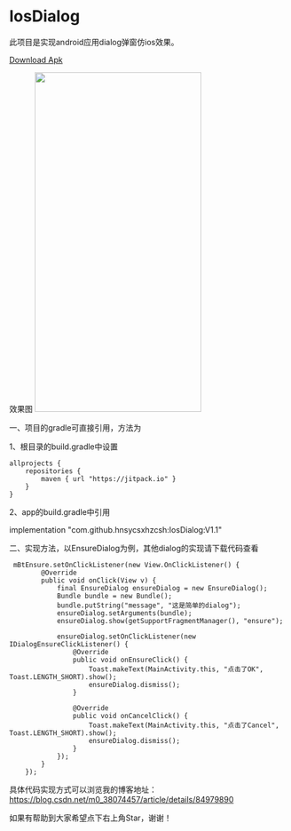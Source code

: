 # IosDialog
此项目是实现android应用dialog弹窗仿ios效果。

<a href="https://github.com/hnsycsxhzcsh/IosDialog/blob/master/iosdialog.apk">Download Apk</a>


效果图
<img src="https://github.com/hnsycsxhzcsh/IosDialog/blob/master/img/18tkr-gc4gb.gif" width="300" height="612">


一、项目的gradle可直接引用，方法为

1、根目录的build.gradle中设置

    allprojects {
        repositories {
            maven { url "https://jitpack.io" }
        }
    }

2、app的build.gradle中引用

implementation "com.github.hnsycsxhzcsh:IosDialog:V1.1"

二、实现方法，以EnsureDialog为例，其他dialog的实现请下载代码查看

     mBtEnsure.setOnClickListener(new View.OnClickListener() {
            @Override
            public void onClick(View v) {
                final EnsureDialog ensureDialog = new EnsureDialog();
                Bundle bundle = new Bundle();
                bundle.putString("message", "这是简单的dialog");
                ensureDialog.setArguments(bundle);
                ensureDialog.show(getSupportFragmentManager(), "ensure");
 
                ensureDialog.setOnClickListener(new IDialogEnsureClickListener() {
                    @Override
                    public void onEnsureClick() {
                        Toast.makeText(MainActivity.this, "点击了OK", Toast.LENGTH_SHORT).show();
                        ensureDialog.dismiss();
                    }
 
                    @Override
                    public void onCancelClick() {
                        Toast.makeText(MainActivity.this, "点击了Cancel", Toast.LENGTH_SHORT).show();
                        ensureDialog.dismiss();
                    }
                });
            }
        });


具体代码实现方式可以浏览我的博客地址：
https://blog.csdn.net/m0_38074457/article/details/84979890

如果有帮助到大家希望点下右上角Star，谢谢！
